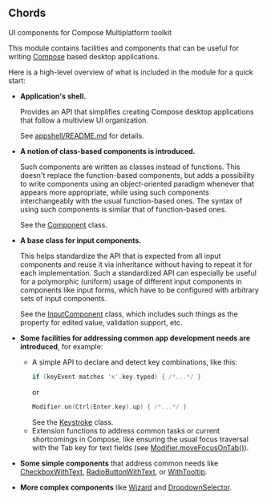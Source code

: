 ## Chords
UI components for Compose Multiplatform toolkit

This module contains facilities and components that can be useful for writing
[Compose](https://www.jetbrains.com/lp/compose-multiplatform/) based
desktop applications.

Here is a high-level overview of what is included in the module for 
a quick start:

- **Application's shell.**

  Provides an API that simplifies creating Compose desktop applications that
  follow a multiview UI organization.

  See [appshell/README.md](src/main/kotlin/io/spine/chords/appshell/README.md)
  for details.

- **A notion of class-based components is introduced.** 

  Such components are written as classes instead of functions. This doesn't 
  replace the function-based components, but adds a possibility to write 
  components using an object-oriented paradigm whenever that appears more
  appropriate, while using such components interchangeably with the usual
  function-based ones. The syntax of using such components is similar that of
  function-based ones.
   
  See the 
  [Component](src/main/kotlin/io/spine/chords/Component.kt) class.

- **A base class for input components.**

  This helps standardize the API that is expected from all input components and
  reuse it via inheritance without having to repeat it for each implementation.
  Such a standardized API can especially be useful for a polymorphic (uniform)
  usage of different input components in components like input forms, which have
  to be configured with arbitrary sets of input components.

  See the [InputComponent](src/main/kotlin/io/spine/chords/InputComponent.kt)
  class, which includes such things as the property for edited value, validation
  support, etc.

- **Some facilities for addressing common app development needs are introduced**,
  for example:
  - A simple API to declare and detect key combinations, like this:
    ```kotlin
    if (keyEvent matches 'x'.key.typed) { /*...*/ }
    ```
    or
    ```kotlin
    Modifier.on(Ctrl(Enter.key).up) { /*...*/ }
    ```
    See the [Keystroke](src/main/kotlin/io/spine/chords/keyboard/Keystroke.kt)
    class.
  - Extension functions to address common tasks or current shortcomings in
    Compose, like ensuring the usual focus traversal with the Tab key for text
    fields (see [Modifier.moveFocusOnTab()](src/main/kotlin/io/spine/chords/primitive/TextFieldExts.kt)).

- **Some simple components** that address common needs like
  [CheckboxWithText](src/main/kotlin/io/spine/chords/primitive/CheckboxWithText.kt),
  [RadioButtonWithText](src/main/kotlin/io/spine/chords/primitive/RadioButtonWithText.kt),
  or [WithTooltip](src/main/kotlin/io/spine/chords/layout/WithTooltip.kt).

- **More complex components** like
    [Wizard](src/main/kotlin/io/spine/chords/layout/Wizard.kt) and 
    [DropdownSelector](src/main/kotlin/io/spine/chords/DropdownSelector.kt). 
